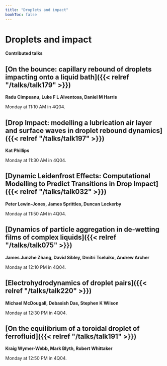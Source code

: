 ```yaml
---
title: "Droplets and impact"
bookToc: false
---
```


# Droplets and impact

**Contributed talks**


## [On the bounce: capillary rebound of droplets impacting onto a liquid bath]({{< relref "/talks/talk179" >}})

**Radu Cimpeanu, Luke F L Alventosa, Daniel M Harris**

Monday at 11:10 AM in 4Q04.


## [Drop Impact: modelling a lubrication air layer and surface waves in droplet rebound dynamics]({{< relref "/talks/talk197" >}})

**Kat Phillips**

Monday at 11:30 AM in 4Q04.


## [Dynamic Leidenfrost Effects: Computational Modelling to Predict Transitions in Drop Impact]({{< relref "/talks/talk032" >}})

**Peter Lewin-Jones, James Sprittles, Duncan Lockerby**

Monday at 11:50 AM in 4Q04.


## [Dynamics of particle aggregation in de-wetting films of complex liquids]({{< relref "/talks/talk075" >}})

**James Junzhe Zhang, David Sibley, Dmitri Tseluiko, Andrew Archer**

Monday at 12:10 PM in 4Q04.


## [Electrohydrodynamics of droplet pairs]({{< relref "/talks/talk220" >}})

**Michael McDougall, Debasish Das, Stephen K Wilson**

Monday at 12:30 PM in 4Q04.


## [On the equilibrium of a toroidal droplet of ferrofluid]({{< relref "/talks/talk191" >}})

**Kraig Wymer-Webb, Mark Blyth, Robert Whittaker**

Monday at 12:50 PM in 4Q04.


